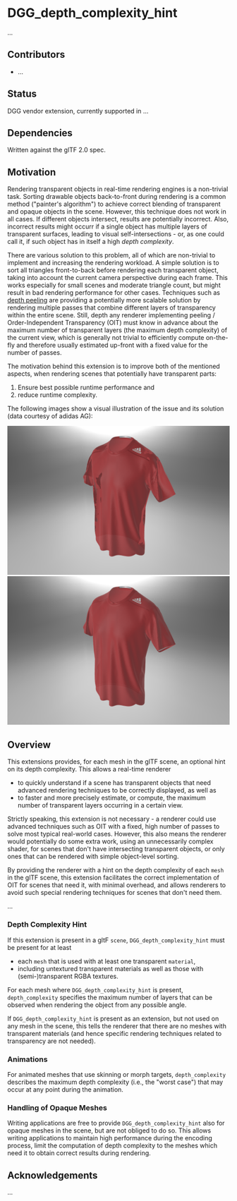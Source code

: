 # DGG_depth_complexity_hint

...


## Contributors

- ...


## Status

DGG vendor extension, currently supported in ...


## Dependencies

Written against the glTF 2.0 spec.


## Motivation

Rendering transparent objects in real-time rendering engines is a non-trivial task.
Sorting drawable objects back-to-front during rendering is a common method ("painter's algorithm") to achieve correct blending of transparent and opaque objects in the scene.
However, this technique does not work in all cases. If different objects intersect, results are potentially incorrect.
Also, incorrect results might occurr if a single object has multiple layers of transparent surfaces, leading to visual self-intersections - or, as one could call it, if such object has in itself a high *depth complexity*.

There are various solution to this problem, all of which are non-trivial to implement and increasing the rendering workload.
A simple solution is to sort all triangles front-to-back before rendering each transparent object, taking into account the current camera perspective during each frame.
This works especially for small scenes and moderate triangle count, but might result in bad rendering performance for other cases.
Techniques such as [depth peeling](https://developer.download.nvidia.com/assets/gamedev/docs/OrderIndependentTransparency.pdf) are providing a potentially more scalable solution by rendering multiple passes that combine different layers of transparency within the entire scene.
Still, depth any renderer implementing peeling / Order-Independent Transparency (OIT) must know in advance about the maximum number of transparent layers (the maximum depth complexity) of the current view, which is generally not trivial to efficiently compute on-the-fly and therefore usually estimated up-front with a fixed value for the number of passes.

The motivation behind this extension is to improve both of the mentioned aspects, when rendering scenes that potentially have transparent parts:

1. Ensure best possible runtime performance and
2. reduce runtime complexity.


The following images show a visual illustration of the issue and its solution (data courtesy of adidas AG):

![example without OIT](no-depth-pre-pass.png "Rendered example (BablyonJS) with default rendering.")
![example with OIT](depth-pre-pass.png "Rendered example (BablyonJS) with OIT enabled, after interpreting DGG_depth_complexity_hint.")


## Overview

This extensions provides, for each mesh in the glTF scene, an optional hint on its depth complexity.
This allows a real-time renderer
* to quickly understand if a scene has transparent objects that need advanced rendering techniques to be correctly displayed, as well as
* to faster and more precisely estimate, or compute, the maximum number of transparent layers occurring in a certain view.

Strictly speaking, this extension is not necessary - a renderer could use advanced techniques such as OIT with a fixed, high number of passes to solve most typical real-world cases.
However, this also means the renderer would potentially do some extra work, using an unnecessarily complex shader, for scenes that don't have intersecting transparent objects, or only ones that can be rendered with simple object-level sorting.

By providing the renderer with a hint on the depth complexity of each `mesh` in the glTF scene, this extension facilitates the correct implementation of OIT for scenes that need it, with minimal overhead, and allows renderers to avoid such special rendering techniques for scenes that don't need them.

...


### Depth Complexity Hint
If this extension is present in a gltF `scene`, `DGG_depth_complexity_hint` must be present for at least
* each `mesh` that is used with at least one transparent `material`,
* including untextured transparent materials as well as those with (semi-)transparent RGBA textures.

For each mesh where `DGG_depth_complexity_hint` is present, `depth_complexity` specifies the maximum number of layers that can be observed when rendering the object from any possible angle.

If `DGG_depth_complexity_hint` is present as an extension, but not used on any mesh in the scene, this tells the renderer that there are no meshes with transparent materials (and hence specific rendering techniques related to transparency are not needed).


### Animations
For animated meshes that use skinning or morph targets, `depth_complexity` describes the maximum depth complexity (i.e., the "worst case") that may occur at any point during the animation.


### Handling of Opaque Meshes
Writing applications are free to provide `DGG_depth_complexity_hint` also for opaque meshes in the scene, but are not obliged to do so.
This allows writing applications to maintain high performance during the encoding process, limit the computation of depth complexity to the meshes which need it to obtain correct results during rendering.



## Acknowledgements
...


